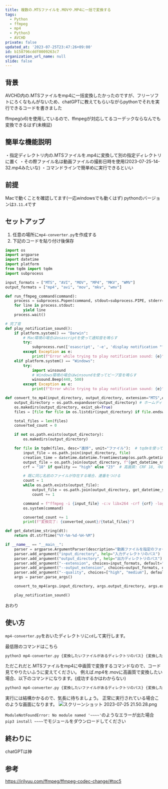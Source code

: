 ```yaml
---
title: 複数の.MTSファイルを.MOVや.MP4に一括で変換する
tags:
  - Python
  - ffmpeg
  - mp4
  - Python3
  - AVCHD
private: false
updated_at: '2023-07-25T23:47:26+09:00'
id: b158796cddf0009263c7
organization_url_name: null
slide: false
---
```

## 背景
AVCHD内の.MTSファイルをmp4に一括変換したかったのですが、フリーソフトにろくなもんがないため、chatGPTに教えてもらいながらpythonでそれを実行できるコードを書きました

ffmpeg(v6)を使用しているので、ffmpegが対応してるコーデックならなんでも変換できるはず(未検証)

## 簡単な機能説明
・指定ディレクトリ内の.MTSファイルを.mp4に変換して別の指定ディレクトリに置く
・その際ファイル名は動画ファイルの撮影日時を使用(2023-07-25-14-32.mp4みたいな)
・コマンドラインで簡単めに実行できるといい

## 前提
Macで動くことを確認してます(一応windowsでも動くはず)
pythonのバージョンは`3.11.4`です

## セットアップ
1. 任意の場所に`mp4-converter.py`を作成する
2. 下記のコードを貼り付け後保存
```python
import os
import argparse
import datetime
import platform
from tqdm import tqdm
import subprocess

input_formats = ["MTS", "AVI", "MOV", "MP4", "MKV", "WMV"]
output_formats = ["mp4", "avi", "mov", "mkv", "wmv"]

def run_ffmpeg_command(command):
    process = subprocess.Popen(command, stdout=subprocess.PIPE, stderr=subprocess.STDOUT, universal_newlines=True)
    for line in process.stdout:
        yield line
    process.wait()

# 完了音
def play_notification_sound():
    if platform.system() == "Darwin":
        # Mac環境の場合はosascriptを使って通知音を鳴らす
        try:
            subprocess.run(['osascript', '-e', 'display notification "すべてのファイルの変換が完了しました" with title "FFmpeg Conversion" sound name "Glass"'])
        except Exception as e:
            print(f"Error while trying to play notification sound: {e}")
    elif platform.system() == "Windows":
        try:
            import winsound
            # Windows環境の場合はwinsoundを使ってビープ音を鳴らす
            winsound.Beep(440, 500)
        except Exception as e:
            print(f"Error while trying to play notification sound: {e}")

def convert_to_mp4(input_directory, output_directory, extension="MTS",output_extension="mp4", quality="medium"):
    output_directory = os.path.expanduser(output_directory) # ホームディレクトリを展開
    os.makedirs(output_directory, exist_ok=True)
    files = [file for file in os.listdir(input_directory) if file.endswith(f".{extension}")]

    total_files = len(files)
    converted_count = 0

    if not os.path.exists(output_directory):
        os.makedirs(output_directory)

    for file in tqdm(files, desc="進捗", unit="ファイル"):  # tqdmを使って進捗バーを表示
        input_file = os.path.join(input_directory, file)
        creation_time = datetime.datetime.fromtimestamp(os.path.getmtime(input_file))   # ファイルの作成日時を取得
        output_file = os.path.join(output_directory, f"{get_datetime_string(creation_time)}.{output_extension}")
        crf = "18" if quality == "high" else "23"  # 高画質: CRF 18, 中画質: CRF 23

        # 既に同じ名前のファイルが存在する場合、連番をつける
        count = 1
        while os.path.exists(output_file):
            output_file = os.path.join(output_directory, get_datetime_string(creation_time) + f"-{count}.mp4")
            count += 1

        command = f"ffmpeg -i {input_file} -c:v libx264 -crf {crf} -loglevel warning -preset slow -c:a aac -strict experimental {output_file}"
        os.system(command)

        converted_count += 1
        print(f"変換完了: {converted_count}/{total_files}")

def get_datetime_string(dt):
    return dt.strftime("%Y-%m-%d-%H-%M")

if __name__ == "__main__":
    parser = argparse.ArgumentParser(description="動画ファイルを指定のフォーマットに変換できます")
    parser.add_argument("input_directory", help="入力ディレクトリのパス")
    parser.add_argument("output_directory", help="出力ディレクトリのパス")
    parser.add_argument("--extension", choices=input_formats, default="MTS", help="変換する拡張子 (デフォルト: MTS)")
    parser.add_argument("--output_extension", choices=output_formats, default="mp4", help="変換先の拡張子 (デフォルト: mp4)")
    parser.add_argument("--quality", choices=["high", "medium"], default="medium", help="変換品質を選択 (デフォルト: medium)")
    args = parser.parse_args()

    convert_to_mp4(args.input_directory, args.output_directory, args.extension, args.output_extension, args.quality)

    play_notification_sound()

``` 
おわり

## 使い方

`mp4-converter.py`をおいたディレクトリに`cd`して実行します。

最低限のコマンドはこちら

```zsh
python3 mp4-converter.py {変換したいファイルがあるディレクトリのパス} {変換したファイルの格納先パス}
```
ただこれだと.MTSファイルをmp4に中画質で変換するコマンドなので、コード見てやりたいふうに変えてください。
例えば.mp4を.movに高画質で変換したい場合、以下のコマンドになります。(成功するかはわからない)
```zsh
python3 mp4-converter.py {変換したいファイルがあるディレクトリのパス} {変換したファイルの格納先パス}　mp４ mov high
```
実行には結構かかるので、気長に待ちましょう。
正常に実行されている場合このような画面になります。
![スクリーンショット 2023-07-25 21.50.28.png](https://qiita-image-store.s3.ap-northeast-1.amazonaws.com/0/2778030/1dd6cc80-8659-b71d-5a77-f06d942b626e.png)

`ModuleNotFoundError: No module named '~~~~'`のようなエラーが出た場合
`pip3 install ~~~~`でモジュールをダウンロードしてください

## 終わりに
chatGPTは神

## 参考
https://irilyuu.com/ffmpeg/ffmpeg-codec-change/#toc5
